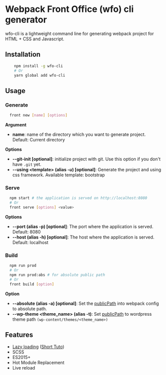 # Webpack Front Office (wfo) cli generator
 wfo-cli is a lightweight command line for generating webpack project for HTML + CSS and Javascript.

## Installation
``` bash
    npm install -g wfo-cli
    # Or
    yarn global add wfo-cli
```

## Usage
### Generate
``` bash
  front new [name] [options]
```
**Argument**

 - **name**: name of the directory which you want to generate project. Default: Current directory

**Options**

 -  **--git-init [optional]**: initialize project with git. Use this option if you don't have `.git` yet.
 - **--using &lt;template&gt; (alias *-u*) [optional]**: Generate the project and using css framework. Available template: bootstrap

### Serve
``` bash
  npm start # the application is served on http://localhost:8080
  # Or
  front serve [options] <value>
```

**Options**

 - **--port (alias -p) [optional]**: The port where the application is served. Default: 8080
 - **--host (alias -h) [optional]**: The host where the application is served. Default: localhost

### Build
``` bash
  npm run prod
  # Or
  npm run prod:abs # for absolute public path
  # Or
  front build [option]
```

**Option**   

   - **--absolute (alias -a) [optional]**: Set the [publicPath](https://webpack.js.org/guides/public-path/) into webpack config to absolute path.
   - **--wp-theme &lt;theme_name&gt; (alias -t)**: Set [publicPath](https://webpack.js.org/guides/public-path/) to wordpress theme path `(wp-content/themes/<theme_name>)`


## Features

 - [Lazy loading](https://webpack.js.org/guides/lazy-loading/) ([Short Tuto](https://github.com/radonirinamaminiaina/wfo-cli/wiki/Lazy-loading-tutorial-using-wfo-cli))
 - SCSS
 - ES2015+
 - Hot Module Replacement
 - Live reload
